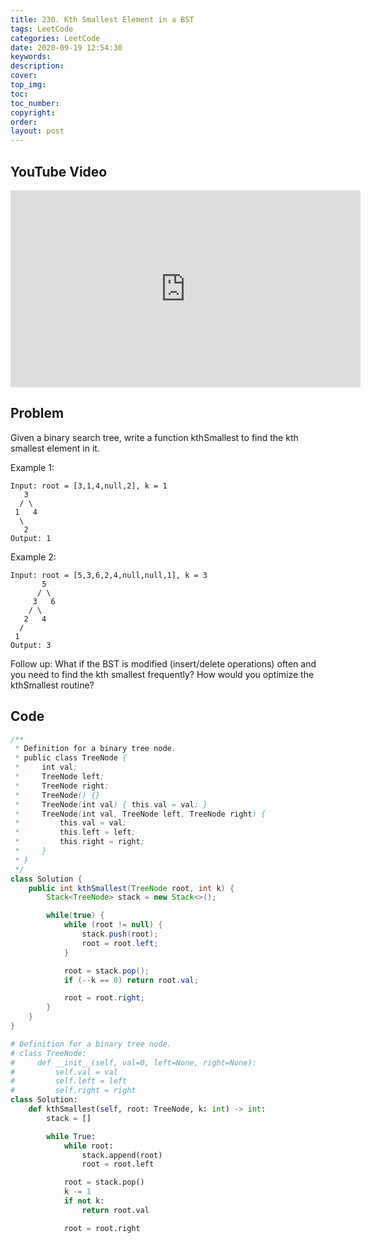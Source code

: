 ```yaml
---
title: 230. Kth Smallest Element in a BST
tags: LeetCode
categories: LeetCode
date: 2020-09-19 12:54:30
keywords:
description:
cover:
top_img:
toc:
toc_number:
copyright:
order:
layout: post
---
```


## YouTube Video

<iframe width="560" height="315" src="https://www.youtube.com/embed/n-PU677retk" frameborder="0" allow="accelerometer; autoplay; clipboard-write; encrypted-media; gyroscope; picture-in-picture" allowfullscreen></iframe>

## Problem

Given a binary search tree, write a function kthSmallest to find the kth smallest element in it.

Example 1:

```
Input: root = [3,1,4,null,2], k = 1
   3
  / \
 1   4
  \
   2
Output: 1
```

Example 2:

```
Input: root = [5,3,6,2,4,null,null,1], k = 3
       5
      / \
     3   6
    / \
   2   4
  /
 1
Output: 3
```

Follow up:
What if the BST is modified (insert/delete operations) often and you need to find the kth smallest frequently? How would you optimize the kthSmallest routine?

## Code

```java
/**
 * Definition for a binary tree node.
 * public class TreeNode {
 *     int val;
 *     TreeNode left;
 *     TreeNode right;
 *     TreeNode() {}
 *     TreeNode(int val) { this.val = val; }
 *     TreeNode(int val, TreeNode left, TreeNode right) {
 *         this.val = val;
 *         this.left = left;
 *         this.right = right;
 *     }
 * }
 */
class Solution {
    public int kthSmallest(TreeNode root, int k) {
        Stack<TreeNode> stack = new Stack<>();

        while(true) {
            while (root != null) {
                stack.push(root);
                root = root.left;
            }

            root = stack.pop();
            if (--k == 0) return root.val;

            root = root.right;
        }
    }
}
```

```python
# Definition for a binary tree node.
# class TreeNode:
#     def __init__(self, val=0, left=None, right=None):
#         self.val = val
#         self.left = left
#         self.right = right
class Solution:
    def kthSmallest(self, root: TreeNode, k: int) -> int:
        stack = []

        while True:
            while root:
                stack.append(root)
                root = root.left

            root = stack.pop()
            k -= 1
            if not k:
                return root.val

            root = root.right
```
